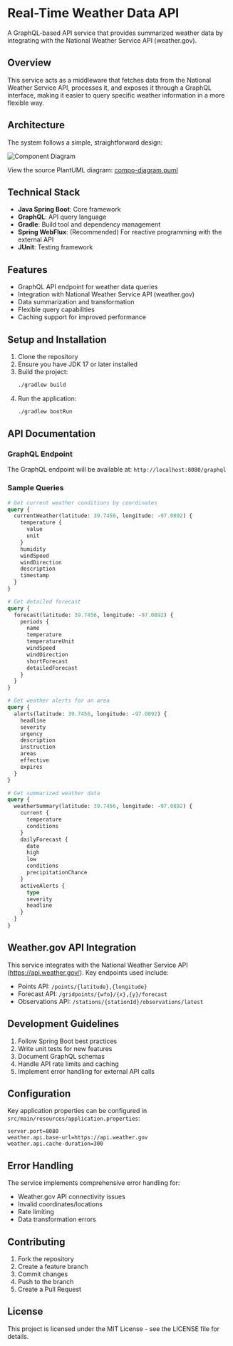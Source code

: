 # Real-Time Weather Data API

A GraphQL-based API service that provides summarized weather data by integrating with the National Weather Service API (weather.gov).

## Overview

This service acts as a middleware that fetches data from the National Weather Service API, processes it, and exposes it through a GraphQL interface, making it easier to query specific weather information in a more flexible way.

## Architecture

The system follows a simple, straightforward design:

![Component Diagram](documentation/compo-diagram.png)

View the source PlantUML diagram: [compo-diagram.puml](documentation/compo-diagram.puml)

## Technical Stack

- **Java Spring Boot**: Core framework
- **GraphQL**: API query language
- **Gradle**: Build tool and dependency management
- **Spring WebFlux**: (Recommended) For reactive programming with the external API
- **JUnit**: Testing framework

## Features

- GraphQL API endpoint for weather data queries
- Integration with National Weather Service API (weather.gov)
- Data summarization and transformation
- Flexible query capabilities
- Caching support for improved performance

## Setup and Installation

1. Clone the repository
2. Ensure you have JDK 17 or later installed
3. Build the project:
   ```bash
   ./gradlew build
   ```
4. Run the application:
   ```bash
   ./gradlew bootRun
   ```

## API Documentation

### GraphQL Endpoint

The GraphQL endpoint will be available at: `http://localhost:8080/graphql`

### Sample Queries

```graphql
# Get current weather conditions by coordinates
query {
  currentWeather(latitude: 39.7456, longitude: -97.0892) {
    temperature {
      value
      unit
    }
    humidity
    windSpeed
    windDirection
    description
    timestamp
  }
}

# Get detailed forecast
query {
  forecast(latitude: 39.7456, longitude: -97.0892) {
    periods {
      name
      temperature
      temperatureUnit
      windSpeed
      windDirection
      shortForecast
      detailedForecast
    }
  }
}

# Get weather alerts for an area
query {
  alerts(latitude: 39.7456, longitude: -97.0892) {
    headline
    severity
    urgency
    description
    instruction
    areas
    effective
    expires
  }
}

# Get summarized weather data
query {
  weatherSummary(latitude: 39.7456, longitude: -97.0892) {
    current {
      temperature
      conditions
    }
    dailyForecast {
      date
      high
      low
      conditions
      precipitationChance
    }
    activeAlerts {
      type
      severity
      headline
    }
  }
}
```

## Weather.gov API Integration

This service integrates with the National Weather Service API (https://api.weather.gov/). Key endpoints used include:

- Points API: `/points/{latitude},{longitude}`
- Forecast API: `/gridpoints/{wfo}/{x},{y}/forecast`
- Observations API: `/stations/{stationId}/observations/latest`

## Development Guidelines

1. Follow Spring Boot best practices
2. Write unit tests for new features
3. Document GraphQL schemas
4. Handle API rate limits and caching
5. Implement error handling for external API calls

## Configuration

Key application properties can be configured in `src/main/resources/application.properties`:

```properties
server.port=8080
weather.api.base-url=https://api.weather.gov
weather.api.cache-duration=300
```

## Error Handling

The service implements comprehensive error handling for:
- Weather.gov API connectivity issues
- Invalid coordinates/locations
- Rate limiting
- Data transformation errors

## Contributing

1. Fork the repository
2. Create a feature branch
3. Commit changes
4. Push to the branch
5. Create a Pull Request

## License

This project is licensed under the MIT License - see the LICENSE file for details.

